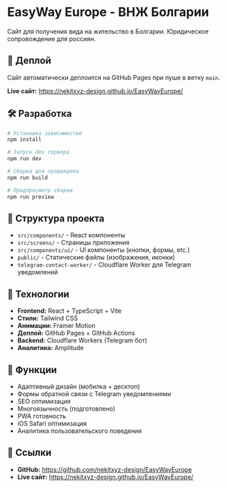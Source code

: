 # EasyWay Europe - ВНЖ Болгарии

Сайт для получения вида на жительство в Болгарии. Юридическое сопровождение для россиян.

## 🚀 Деплой

Сайт автоматически деплоится на GitHub Pages при пуше в ветку `main`.

**Live сайт:** https://nekitxyz-design.github.io/EasyWayEurope/

## 🛠 Разработка

```bash
# Установка зависимостей
npm install

# Запуск dev сервера
npm run dev

# Сборка для продакшена
npm run build

# Предпросмотр сборки
npm run preview
```

## 📁 Структура проекта

- `src/components/` - React компоненты
- `src/screens/` - Страницы приложения
- `src/components/ui/` - UI компоненты (кнопки, формы, etc.)
- `public/` - Статические файлы (изображения, иконки)
- `telegram-contact-worker/` - Cloudflare Worker для Telegram уведомлений

## 🔧 Технологии

- **Frontend:** React + TypeScript + Vite
- **Стили:** Tailwind CSS
- **Анимации:** Framer Motion
- **Деплой:** GitHub Pages + GitHub Actions
- **Backend:** Cloudflare Workers (Telegram бот)
- **Аналитика:** Amplitude

## 📱 Функции

- Адаптивный дизайн (мобилка + десктоп)
- Формы обратной связи с Telegram уведомлениями
- SEO оптимизация
- Многоязычность (подготовлено)
- PWA готовность
- iOS Safari оптимизация
- Аналитика пользовательского поведения

## 🔗 Ссылки

- **GitHub:** https://github.com/nekitxyz-design/EasyWayEurope
- **Live сайт:** https://nekitxyz-design.github.io/EasyWayEurope/
